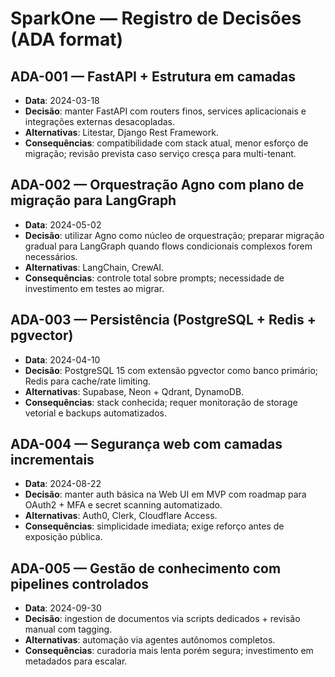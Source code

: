 # SparkOne — Registro de Decisões (ADA format)

## ADA-001 — FastAPI + Estrutura em camadas
- **Data**: 2024-03-18
- **Decisão**: manter FastAPI com routers finos, services aplicacionais e integrações externas desacopladas.
- **Alternativas**: Litestar, Django Rest Framework.
- **Consequências**: compatibilidade com stack atual, menor esforço de migração; revisão prevista caso serviço cresça para multi-tenant.

## ADA-002 — Orquestração Agno com plano de migração para LangGraph
- **Data**: 2024-05-02
- **Decisão**: utilizar Agno como núcleo de orquestração; preparar migração gradual para LangGraph quando flows condicionais complexos forem necessários.
- **Alternativas**: LangChain, CrewAI.
- **Consequências**: controle total sobre prompts; necessidade de investimento em testes ao migrar.

## ADA-003 — Persistência (PostgreSQL + Redis + pgvector)
- **Data**: 2024-04-10
- **Decisão**: PostgreSQL 15 com extensão pgvector como banco primário; Redis para cache/rate limiting.
- **Alternativas**: Supabase, Neon + Qdrant, DynamoDB.
- **Consequências**: stack conhecida; requer monitoração de storage vetorial e backups automatizados.

## ADA-004 — Segurança web com camadas incrementais
- **Data**: 2024-08-22
- **Decisão**: manter auth básica na Web UI em MVP com roadmap para OAuth2 + MFA e secret scanning automatizado.
- **Alternativas**: Auth0, Clerk, Cloudflare Access.
- **Consequências**: simplicidade imediata; exige reforço antes de exposição pública.

## ADA-005 — Gestão de conhecimento com pipelines controlados
- **Data**: 2024-09-30
- **Decisão**: ingestion de documentos via scripts dedicados + revisão manual com tagging.
- **Alternativas**: automação via agentes autônomos completos.
- **Consequências**: curadoria mais lenta porém segura; investimento em metadados para escalar.
